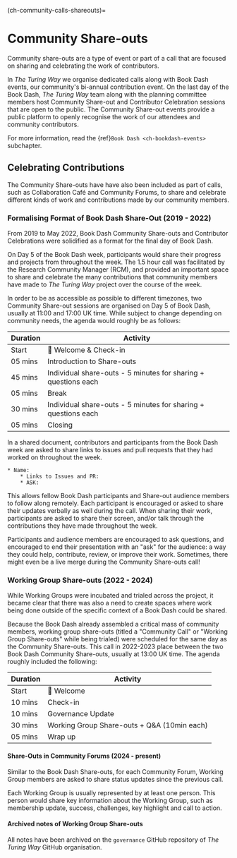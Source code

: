 (ch-community-calls-shareouts)=
# Community Share-outs

Community share-outs are a type of event or part of a call that are focused on sharing and celebrating the work of contributors.

In _The Turing Way_ we organise dedicated calls along with Book Dash events, our community's bi-annual contribution event.
On the last day of the Book Dash, _The Turing Way_ team along with the planning committee members host Community Share-out and Contributor Celebration sessions that are open to the public. 
The Community Share-out events provide a public platform to openly recognise the work of our attendees and community contributors.

For more information, read the {ref}`Book Dash <ch-bookdash-events>` subchapter.

## Celebrating Contributions

The Community Share-outs have have also been included as part of calls, such as Collaboration Café and Community Forums, to share and celebrate different kinds of work and contributions made by our community members.

### Formalising Format of Book Dash Share-Out (2019 - 2022)

From 2019 to May 2022, Book Dash Community Share-outs and Contributor Celebrations were solidified as a format for the final day of Book Dash.

On Day 5 of the Book Dash week, participants would share their progress and projects from throughout the week. The 1.5 hour call was facilitated by the Research Community Manager (RCM), and provided an important space to share and celebrate the many contributions that community members have made to _The Turing Way_ project over the course of the week.

In order to be as accessible as possible to different timezones, two Community Share-out sessions are organised on Day 5 of Book Dash, usually at 11:00 and 17:00 UK time. While subject to change depending on community needs, the agenda would roughly be as follows: 

| Duration | Activity |
| ---- | -------- |
| Start | 👋 Welcome & Check-in |
| 05 mins | Introduction to Share-outs |
| 45 mins | Individual share-outs - 5 minutes for sharing + questions each |
| 05 mins | Break |
| 30 mins | Individual share-outs - 5 minutes for sharing + questions each |
| 05 mins | Closing |

In a shared document, contributors and participants from the Book Dash week are asked to share links to issues and pull requests that they had worked on throughout the week.

```
* Name:
    * Links to Issues and PR:
    * ASK:
```

This allows fellow Book Dash participants and Share-out audience members to follow along remotely. Each participant is encouraged or asked to share their updates verbally as well during the call.
When sharing their work, participants are asked to share their screen, and/or talk through the contributions they have made throughout the week. 

Participants and audience members are encouraged to ask questions, and encouraged to end their presentation with an "ask" for the audience: a way they could help, contribute, review, or improve their work.
Sometimes, there might even be a live merge during the Community Share-outs call! 

### Working Group Share-outs (2022 - 2024)

While Working Groups were incubated and trialed across the project, it became clear that there was also a need to create spaces where work being done outside of the specific context of a Book Dash could be shared.

Because the Book Dash already assembled a critical mass of community members, working group share-outs (titled a "Community Call" or "Working Group Share-outs" while being trialed) were scheduled for the same day as the Community Share-outs. 
This call in 2022-2023 place between the two Book Dash Community Share-outs, usually at 13:00 UK time. 
The agenda roughly included the following: 

| Duration | Activity |
| ---- | -------- |
| Start | 👋 Welcome |
| 10 mins | Check-in |
| 10 mins | Governance Update | 
| 30 mins | Working Group Share-outs + Q&A (10min each) |
| 05 mins | Wrap up |

#### Share-Outs in Community Forums (2024 - present)

Similar to the Book Dash Share-outs, for each Community Forum, Working Group members are asked to share status updates since the previous call.

Each Working Group is usually represented by at least one person.
This person would share key information about the Working Group, such as membership update, success, challenges, key highlight and call to action.

#### Archived notes of Working Group Share-outs

All notes have been archived on the `governance` GitHub repository of _The Turing Way_ GitHub organisation.
